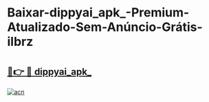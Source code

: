 # Baixar-dippyai_apk_-Premium-Atualizado-Sem-Anúncio-Grátis-ilbrz

# <h2><a href="https://1x5c2k.esa.edu.pl?src=dippyai_apk_&ref=ilbrz">🔗👉 🔴 dippyai_apk_</a></h2>

[![acn](https://github.com/user-attachments/assets/0f9c940e-d8b0-45ae-aac7-cd30a18b3e1c)](https://1x5c2k.esa.edu.pl?src=dippyai_apk_&ref=ilbrz)

